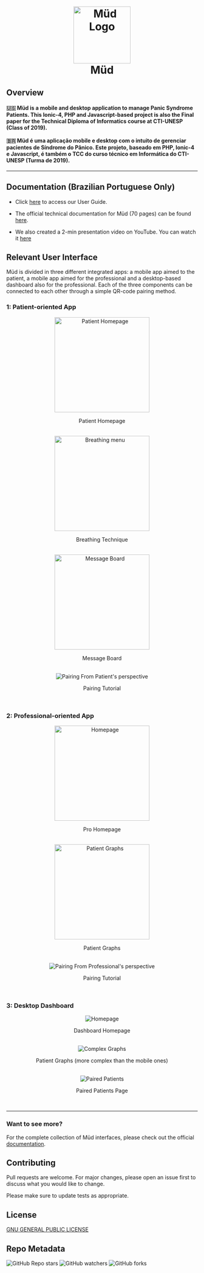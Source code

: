 <h1 align="center">
    <img alt="Müd Logo" width="150"  src="mud/src/assets/logomud.png" />
    <!-- <img alt="Müd Professional Logo" width="150"  src="mudAnalise/src/assets/logoMudAnalise.png" />     -->
    <br>
    Müd
</h1>
<h2>Overview</h2>

<h4 text-align="left">
🇺🇸 Müd is a mobile and desktop application to manage Panic Syndrome Patients. This Ionic-4, PHP and Javascript-based project is also the Final paper for the Technical Diploma of Informatics course at CTI-UNESP (Class of 2019).
<br><br>
🇧🇷 Müd é uma aplicação mobile e desktop com o intuito de gerenciar pacientes de Síndrome do Pânico. Este projeto, baseado em PHP, Ionic-4 e Javascript, é também o TCC do curso técnico em Informática do CTI-UNESP (Turma de 2019).
</h4>

---

## Documentation (Brazilian Portuguese Only)
- Click [here](https://github.com/bibarTheDev/TCC-lindo/blob/master/docs/userguide_ptbr.pdf) to access our User Guide. 

- The official technical documentation for Müd (70 pages) can be found [here](https://github.com/bibarTheDev/TCC-lindo/blob/master/docs/official_documentation_ptbr.pdf).

- We also created a 2-min presentation video on YouTube. You can watch it [here](https://www.youtube.com/watch?v=fbGaaIRO73Q)

## Relevant User Interface
Müd is divided in three different integrated apps: a mobile app aimed to the patient, a mobile app aimed for the professional and a desktop-based dashboard also for the professional. Each of the three components can be connected to each other through a simple QR-code pairing method.

### 1: Patient-oriented App
<div align="center">
    <img alt="Patient Homepage" width="250"  src="img/patient/homepage.png" />
    <p>Patient Homepage</p>
    <br>
    <img alt="Breathing menu" width="250"  src="img/patient/breathing.png" />
    <p>Breathing Technique</p>
    <br>
      <img alt="Message Board" width="250"  src="img/patient/message-board.png" />
    <p>Message Board</p>
    <br>
      <img alt="Pairing From Patient's perspective"   src="img/patient/pairing.png" />
    <p>Pairing Tutorial</p>
    <br>
</div>

### 2: Professional-oriented App
<div align="center">
    <img alt="Homepage" width="250"  src="img/pro/homepage.png" />
    <p>Pro Homepage</p>
    <br>
    <img alt="Patient Graphs" width="250"  src="img/pro/graphs.png" />
    <p>Patient Graphs</p>
    <br>
      <img alt="Pairing From Professional's perspective"  src="img/pro/pairing2.png" />
    <p>Pairing Tutorial</p>
    <br>
</div>

### 3: Desktop Dashboard
<div align="center">
    <img alt="Homepage"  src="img/dashboard/homepage.png" />
    <p>Dashboard Homepage</p>
    <br>
    <img alt="Complex Graphs" src="img/dashboard/graphs.png" />
    <p>Patient Graphs (more complex than the mobile ones)</p>
    <br>
      <img alt="Paired Patients"  src="img/dashboard/paired-patients.png" />
    <p>Paired Patients Page</p>
    <br>
</div>

---
### Want to see more?

For the complete collection of Müd interfaces, please check out the official [documentation](https://github.com/bibarTheDev/TCC-lindo#documentation-brazilian-portuguese-only).

## Contributing
Pull requests are welcome. For major changes, please open an issue first to discuss what you would like to change.

Please make sure to update tests as appropriate.

## License
[GNU GENERAL PUBLIC LICENSE](https://choosealicense.com/licenses/agpl-3.0/)


## Repo Metadata

![GitHub Repo stars](https://img.shields.io/github/stars/bibarTheDev/TCC-lindo?style=for-the-badge)
![GitHub watchers](https://img.shields.io/github/watchers/bibarTheDev/TCC-lindo?style=for-the-badge)
![GitHub forks](https://img.shields.io/github/forks/bibarTheDev/TCC-lindo?style=for-the-badge)
